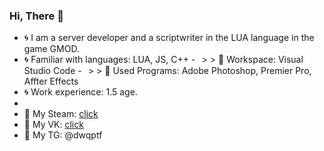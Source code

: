 ### Hi, There 👋

- 🌀 I am a server developer and a scriptwriter in the LUA language in the game GMOD.
- 🌀 Familiar with languages: LUA, JS, C++
-⠀> > 🌠 Workspace: Visual Studio Code
-⠀> > 🌠 Used Programs: Adobe Photoshop, Premier Pro, Affter Effects
- 🌀 Work experience: 1.5 age.
- 
- 🔸 My Steam: [click](https://steamcommunity.com/id/dwqptf/)
- 🔸 My VK: [click](https://vk.com/dwqptf)
- 🔸 My TG: @dwqptf
